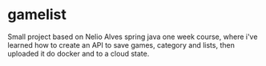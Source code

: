 # gamelist

Small project based on Nelio Alves spring java one week course, where i've learned how to create an API to save games, category and lists, then uploaded it do docker and to a cloud state.
